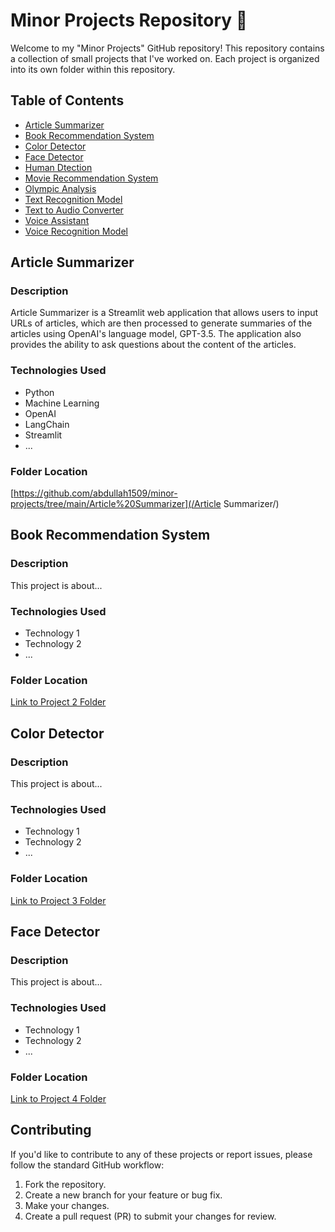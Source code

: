 # Minor Projects Repository 🚀

Welcome to my "Minor Projects" GitHub repository! This repository contains a collection of small projects that I've worked on. Each project is organized into its own folder within this repository.

## Table of Contents

- [Article Summarizer](#Article-Summarizer)
- [Book Recommendation System](#Book-Recommendation-System)
- [Color Detector](#Color-Detector)
- [Face Detector](#Face-Detector)
- [Human Dtection](#Human-Detection)
- [Movie Recommendation System](#Movie-Recommendation-System)
- [Olympic Analysis](#Olympic-Analysis)
- [Text Recognition Model](#Text-Recognition-Model)
- [Text to Audio Converter](#Text-to-Audio-Converter)
- [Voice Assistant](#Voice-Assistant)
- [Voice Recognition Model](#Voice-Recognition-Model)

## Article Summarizer

### Description

Article Summarizer is a Streamlit web application that allows users to input URLs of articles, which are then processed to generate summaries of the articles using OpenAI's language model, GPT-3.5. The application also provides the ability to ask questions about the content of the articles.

### Technologies Used

- Python
- Machine Learning
- OpenAI
- LangChain
- Streamlit
- ...

### Folder Location

[https://github.com/abdullah1509/minor-projects/tree/main/Article%20Summarizer](/Article Summarizer/)


## Book Recommendation System

### Description

This project is about...

### Technologies Used

- Technology 1
- Technology 2
- ...

### Folder Location

[Link to Project 2 Folder](/project-2/)


## Color Detector

### Description

This project is about...

### Technologies Used

- Technology 1
- Technology 2
- ...

### Folder Location

[Link to Project 3 Folder](/project-3/)


## Face Detector

### Description

This project is about...

### Technologies Used

- Technology 1
- Technology 2
- ...

### Folder Location

[Link to Project 4 Folder](/project-4/)


## Contributing

If you'd like to contribute to any of these projects or report issues, please follow the standard GitHub workflow:

1. Fork the repository.
2. Create a new branch for your feature or bug fix.
3. Make your changes.
4. Create a pull request (PR) to submit your changes for review.


